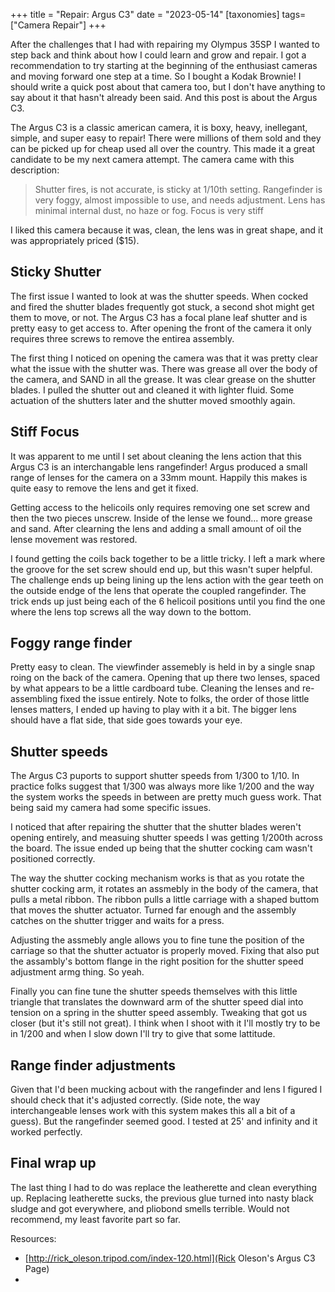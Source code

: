 +++
title = "Repair: Argus C3"
date = "2023-05-14"
[taxonomies]
tags=["Camera Repair"]
+++

After the challenges that I had with repairing my Olympus 35SP I wanted to step back and think about how I could learn and grow and repair. I got a recommendation to try starting at the beginning of the enthusiast cameras and moving forward one step at a time. So I bought a Kodak Brownie! I should write a quick post about that camera too, but I don't have anything to say about it that hasn't already been said. And this post is about the Argus C3.

The Argus C3 is a classic american camera, it is boxy, heavy, inellegant, simple, and super easy to repair! There were millions of them sold and they can be picked up for cheap used all over the country. This made it a great candidate to be my next camera attempt. The camera came with this description:

> Shutter fires, is not accurate, is sticky at 1/10th setting. Rangefinder is very foggy, almost impossible to use, and needs adjustment. Lens has minimal internal dust, no haze or fog. Focus is very stiff

I liked this camera because it was, clean, the lens was in great shape, and it was appropriately priced ($15).

## Sticky Shutter

The first issue I wanted to look at was the shutter speeds. When cocked and fired the shutter blades frequently got stuck, a second shot might get them to move, or not. The Argus C3 has a focal plane leaf shutter and is pretty easy to get access to. After opening the front of the camera it only requires three screws to remove the entirea assembly.

The first thing I noticed on opening the camera was that it was pretty clear what the issue with the shutter was. There was grease all over the body of the camera, and SAND in all the grease. It was clear grease on the shutter blades. I pulled the shutter out and cleaned it with lighter fluid. Some actuation of the shutters later and the shutter moved smoothly again.

## Stiff Focus 

It was apparent to me until I set about cleaning the lens action that this Argus C3 is an interchangable lens rangefinder! Argus produced a small range of lenses for the camera on a 33mm mount. Happily this makes is quite easy to remove the lens and get it fixed.

Getting access to the helicoils only requires removing one set screw and then the two pieces unscrew. Inside of the lense we found... more grease and sand. After clearning the lens and adding a small amount of oil the lense movement was restored.

I found getting the coils back together to be a little tricky. I left a mark where the groove for the set screw should end up, but this wasn't super helpful. The challenge ends up being lining up the lens action with the gear teeth on the outside endge of the lens that operate the coupled rangefinder. The trick ends up just being each of the 6 helicoil positions until you find the one where the lens top screws all the way down to the bottom.

## Foggy range finder

Pretty easy to clean. The viewfinder assemebly is held in by a single snap roing on the back of the camera. Opening that up there two lenses, spaced by what appears to be a little cardboard tube. Cleaning the lenses and re-assembling fixed the issue entirely. Note to folks, the order of those little lenses matters, I ended up having to play with it a bit. The bigger lens should have a flat side, that side goes towards your eye.

## Shutter speeds

The Argus C3 puports to support shutter speeds from 1/300 to 1/10. In practice folks suggest that 1/300 was always more like 1/200 and the way the system works the speeds in between are pretty much guess work. That being said my camera had some specific issues.

I noticed that after repairing the shutter that the shutter blades weren't opening entirely, and measuing shutter speeds I was getting 1/200th across the board. The issue ended up being that the shutter cocking cam wasn't positioned correctly.

The way the shutter cocking mechanism works is that as you rotate the shutter cocking arm, it rotates an assmebly in the body of the camera, that pulls a metal ribbon. The ribbon pulls a little carriage with a shaped buttom that moves the shutter actuator. Turned far enough and the assembly catches on the shutter trigger and waits for a press.

Adjusting the assmebly angle allows you to fine tune the position of the carriage so that the shutter actuator is properly moved. Fixing that also put the assambly's bottom flange in the right position for the shutter speed adjustment armg thing. So yeah.

Finally you can fine tune the shutter speeds themselves with this little triangle that translates the downward arm of the shutter speed dial into tension on a spring in the shutter speed assembly. Tweaking that got us closer (but it's still not great). I think when I shoot with it I'll mostly try to be in 1/200 and when I slow down I'll try to give that some lattitude.

## Range finder adjustments

Given that I'd been mucking acbout with the rangefinder and lens I figured I should check that it's adjusted correctly. (Side note, the way interchangeable lenses work with this system makes this all a bit of a guess). But the rangefinder seemed good. I tested at 25' and infinity and it worked perfectly.

## Final wrap up

The last thing I had to do was replace the leatherette and clean everything up. Replacing leatherette sucks, the previous glue turned into nasty black sludge and got everywhere, and pliobond smells terrible. Would not recommend, my least favorite part so far.


Resources:
- [http://rick_oleson.tripod.com/index-120.html](Rick Oleson's Argus C3 Page)
- 
